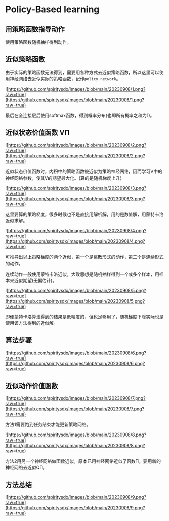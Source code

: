 # Policy-Based learning


## 用策略函数指导动作

使用策略函数随机抽样得到动作。

## 近似策略函数

由于实际的策略函数无法得到，需要用各种方式去近似策略函数，所以这里可以使用神经网络去近似实际的策略函数，记作```policy network```。

![https://github.com/spiritysdx/images/blob/main/20230908/1.png?raw=true](https://github.com/spiritysdx/images/blob/main/20230908/1.png?raw=true)

最后在全连接层后使用softmax函数，得到概率分布(也即所有概率之和为1)。

## 近似状态价值函数 VΠ

![https://github.com/spiritysdx/images/blob/main/20230908/2.png?raw=true](https://github.com/spiritysdx/images/blob/main/20230908/2.png?raw=true)

近似状态价值函数时，内积中的策略函数被近似为策略神经网络，因而学习V中的神经网络参数，使其V的期望最大化。(算的是随机梯度上升)

![https://github.com/spiritysdx/images/blob/main/20230908/3.png?raw=true](https://github.com/spiritysdx/images/blob/main/20230908/3.png?raw=true)

这里要算的策略梯度，很多时候也不是直接用解析解，用的是数值解，用蒙特卡洛近似求解。

![https://github.com/spiritysdx/images/blob/main/20230908/4.png?raw=true](https://github.com/spiritysdx/images/blob/main/20230908/4.png?raw=true)

可推导出以上策略梯度的两个近似，第一个是离散形式的动作，第二个是连续形式的动作。

连续动作一般使用蒙特卡洛近似，大致思想是随机抽样得到一个或多个样本，用样本来近似期望(无偏估计)。

![https://github.com/spiritysdx/images/blob/main/20230908/5.png?raw=true](https://github.com/spiritysdx/images/blob/main/20230908/5.png?raw=true)

即便蒙特卡洛算法得到的结果是低精度的，但也足够用了，随机梯度下降实际也是使用该方法得到的近似解。

## 算法步骤

![https://github.com/spiritysdx/images/blob/main/20230908/6.png?raw=true](https://github.com/spiritysdx/images/blob/main/20230908/6.png?raw=true)

## 近似动作价值函数

![https://github.com/spiritysdx/images/blob/main/20230908/7.png?raw=true](https://github.com/spiritysdx/images/blob/main/20230908/7.png?raw=true)

方法1需要跑到任务结束才能更新策略网络。

![https://github.com/spiritysdx/images/blob/main/20230908/8.png?raw=true](https://github.com/spiritysdx/images/blob/main/20230908/8.png?raw=true)

方法2用另一个神经网络做函数近似，原本已用神经网络近似了函数Π，要用新的神经网络去近似QΠ。

## 方法总结

![https://github.com/spiritysdx/images/blob/main/20230908/9.png?raw=true](https://github.com/spiritysdx/images/blob/main/20230908/9.png?raw=true)
